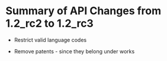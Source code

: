 # Summary of API Changes from 1.2_rc2 to 1.2_rc3

* Restrict valid language codes

* Remove patents - since they belong under works
